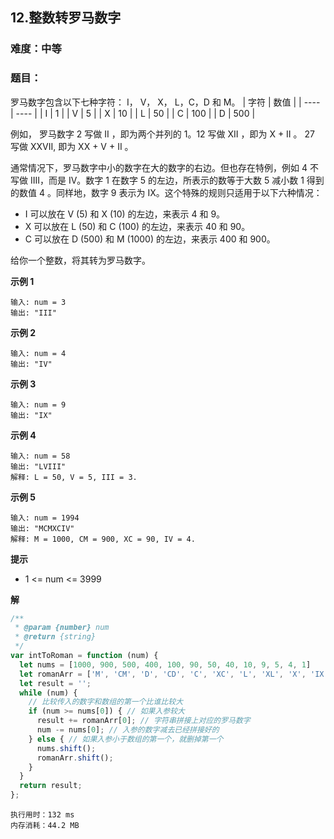 ## 12.整数转罗马数字
### 难度：中等  

### 题目：  
罗马数字包含以下七种字符： I， V， X， L，C，D 和 M。
| 字符 | 数值 |
| ---- | ---- |
| I    | 1    |
| V    | 5    |
| X    | 10   |
| L    | 50   |
| C    | 100  |
| D    | 500  |

例如， 罗马数字 2 写做 II ，即为两个并列的 1。12 写做 XII ，即为 X + II 。 27 写做  XXVII, 即为 XX + V + II 。

通常情况下，罗马数字中小的数字在大的数字的右边。但也存在特例，例如 4 不写做 IIII，而是 IV。数字 1 在数字 5 的左边，所表示的数等于大数 5 减小数 1 得到的数值 4 。同样地，数字 9 表示为 IX。这个特殊的规则只适用于以下六种情况：

+ I 可以放在 V (5) 和 X (10) 的左边，来表示 4 和 9。
+ X 可以放在 L (50) 和 C (100) 的左边，来表示 40 和 90。 
+ C 可以放在 D (500) 和 M (1000) 的左边，来表示 400 和 900。  

给你一个整数，将其转为罗马数字。

**示例 1**

```
输入: num = 3
输出: "III"
```
**示例 2**

```
输入: num = 4
输出: "IV"
```
**示例 3**

```
输入: num = 9
输出: "IX"
```
**示例 4**

```
输入: num = 58
输出: "LVIII"
解释: L = 50, V = 5, III = 3.
```
**示例 5**

```
输入: num = 1994
输出: "MCMXCIV"
解释: M = 1000, CM = 900, XC = 90, IV = 4.
```

**提示**
+ 1 <= num <= 3999

**解**
```js
/**
 * @param {number} num
 * @return {string}
 */
var intToRoman = function (num) {
  let nums = [1000, 900, 500, 400, 100, 90, 50, 40, 10, 9, 5, 4, 1]
  let romanArr = ['M', 'CM', 'D', 'CD', 'C', 'XC', 'L', 'XL', 'X', 'IX', 'V', 'IV', 'I'];
  let result = '';
  while (num) {
    // 比较传入的数字和数组的第一个比谁比较大
    if (num >= nums[0]) { // 如果入参较大
      result += romanArr[0]; // 字符串拼接上对应的罗马数字
      num -= nums[0]; // 入参的数字减去已经拼接好的
    } else { // 如果入参小于数组的第一个，就删掉第一个
      nums.shift();
      romanArr.shift();
    }
  }
  return result;
};

```
```
执行用时：132 ms
内存消耗：44.2 MB
```